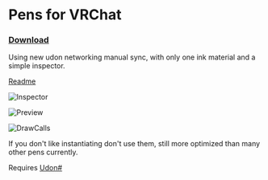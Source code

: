 # Pens for VRChat
### [Download](https://github.com/z3y/vertex-color-pens/releases/)
Using new udon networking manual sync, with only one ink material and a simple inspector.

[Readme](https://github.com/z3y/vertex-color-pens/blob/main/readme.txt)

![Inspector](https://i.imgur.com/RmLG0mO.png)

![Preview](https://i.imgur.com/CvJOy5f.png)


![DrawCalls](https://i.imgur.com/unOwaKy.png)

If you don't like instantiating don't use them, still more optimized than many other pens currently.

Requires [Udon#](https://github.com/MerlinVR/UdonSharp)
